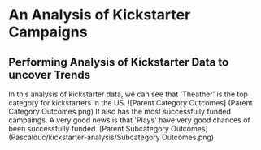 # An Analysis of Kickstarter Campaigns
## Performing Analysis of Kickstarter Data to uncover Trends
In this analysis of kickstarter data, we can see that 'Theather' is the top category for kickstarters in the US.
![Parent Category Outcomes] (Parent Category Outcomes.png)
It also has the most successfully funded campaings.
A very good news is that 'Plays' have very good chances of been successfully funded.
[Parent Subcategory Outcomes](Pascalduc/kickstarter-analysis/Subcategory Outcomes.png)

